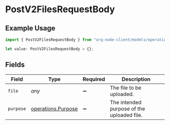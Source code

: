# PostV2FilesRequestBody

## Example Usage

```typescript
import { PostV2FilesRequestBody } from "orq-node-client/models/operations";

let value: PostV2FilesRequestBody = {};
```

## Fields

| Field                                                    | Type                                                     | Required                                                 | Description                                              |
| -------------------------------------------------------- | -------------------------------------------------------- | -------------------------------------------------------- | -------------------------------------------------------- |
| `file`                                                   | *any*                                                    | :heavy_minus_sign:                                       | The file to be uploaded.                                 |
| `purpose`                                                | [operations.Purpose](../../models/operations/purpose.md) | :heavy_minus_sign:                                       | The intended purpose of the uploaded file.               |